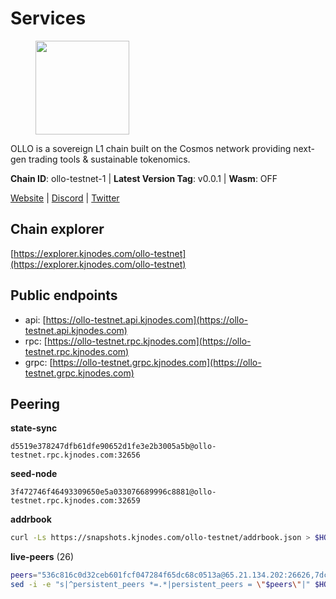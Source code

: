 # Services

<figure><img src="https://raw.githubusercontent.com/kj89/testnet_manuals/main/pingpub/logos/ollo.png" width="150" alt=""><figcaption></figcaption></figure>

OLLO is a sovereign L1 chain built on the Cosmos network providing  next-gen trading tools & sustainable tokenomics.

**Chain ID**: ollo-testnet-1 | **Latest Version Tag**: v0.0.1 | **Wasm**: OFF

[Website](https://www.ollostation.zone) | [Discord](https://discord.com/invite/GxBqZ9mSSm) | [Twitter](https://twitter.com/OLLOStation)




## Chain explorer
[https://explorer.kjnodes.com/ollo-testnet](https://explorer.kjnodes.com/ollo-testnet)

## Public endpoints

* api: [https://ollo-testnet.api.kjnodes.com](https://ollo-testnet.api.kjnodes.com)
* rpc: [https://ollo-testnet.rpc.kjnodes.com](https://ollo-testnet.rpc.kjnodes.com)
* grpc: [https://ollo-testnet.grpc.kjnodes.com](https://ollo-testnet.grpc.kjnodes.com)

## Peering

**state-sync**

```text
d5519e378247dfb61dfe90652d1fe3e2b3005a5b@ollo-testnet.rpc.kjnodes.com:32656
```

**seed-node**

```text
3f472746f46493309650e5a033076689996c8881@ollo-testnet.rpc.kjnodes.com:32659
```

**addrbook**
```bash
curl -Ls https://snapshots.kjnodes.com/ollo-testnet/addrbook.json > $HOME/.ollo/config/addrbook.json
```

**live-peers** (26)
```bash
peers="536c816c0d32ceb601fcf047284f65dc68c0513a@65.21.134.202:26626,7dc63d58dccf6777206d5cdbc1ec1b9ba5221bd5@65.108.97.58:15656,d5519e378247dfb61dfe90652d1fe3e2b3005a5b@65.109.68.190:32656,2a8f0fada8b8b71b8154cf30ce44aebea1b5fe3d@146.59.116.136:26656,0f99f7481a1b49701866ddbdfe71dc3b2fd792d8@109.123.244.56:26626,da8d3ca8e1c147f0037b1c43ad3de7174f5ec1b7@209.145.59.224:26656,43da48176665407ebbe40f809a0ec2c84ab0579e@65.109.24.121:26656,21799ae4e802dcee097292780dbbc2c71b716fa6@173.212.203.238:36656,7349272f712e713a957bf5349930e3439e98b518@167.235.27.69:20656,42beefd08b5f8580177d1506220db3a548090262@65.108.195.29:26116,ad204b3422acb2e9a364941e540c99203ec22c5c@212.23.222.93:26656,9865c6e15faced6643adc228e3a59744e1b4e277@116.203.29.162:46656,125b0e30f00df3ff2ee7b29b7992ed888998ad31@65.109.28.177:47656,a99fc4e81770ca32d574cac2e8680dccc9b55f74@18.144.61.148:26656,3ea40f63890f10272201edf96d2a49e197e52091@65.108.105.48:18156,dba5e8b41c4e369418f83a449966e4eb7ca05cd4@65.109.23.114:18156,a553ae4af55d127300dd707a46e715b47a82610a@65.21.131.215:26626,ef8863e006ba8eaea3aa8b780b01b82b401d7bd9@84.46.252.45:56656,f2994f0ed16756151914ee95f041a7bff4f82b22@138.201.204.5:29656,1d576b61c0c56a9b6ef6dabf336fd3cf04c017b1@95.217.223.85:15656,5c2a752c9b1952dbed075c56c600c3a79b58c395@195.3.220.135:27006,dd577d8f2e997d7e70495640aff124ddb70d1a21@95.217.192.222:26656,60a8fdd419c20f509cf590a10978827bcf1cf25c@161.97.99.251:11656,517786f9e5e9caf196fed64c2130528e0ef59643@65.109.70.23:18156,8c4a28db4a9f4a37725d504d6f87fb5e1aee0266@49.12.216.13:46656,ade4d8bc8cbe014af6ebdf3cb7b1e9ad36f412c0@176.9.82.221:18156"
sed -i -e "s|^persistent_peers *=.*|persistent_peers = \"$peers\"|" $HOME/.ollo/config/config.toml
```
